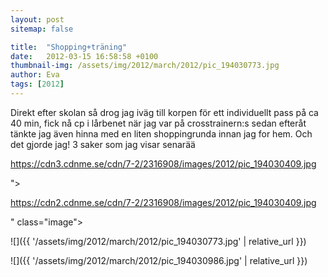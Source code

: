 ```yaml
---
layout: post
sitemap: false

title:  "Shopping+träning"
date:   2012-03-15 16:58:58 +0100
thumbnail-img: /assets/img/2012/march/2012/pic_194030773.jpg
author: Eva
tags: [2012]
---
```


Direkt efter skolan så drog jag iväg till korpen för ett individuellt pass på ca 40 min, fick nå cp i lårbenet när jag var på crosstrainern:s sedan efteråt tänkte jag även hinna med en liten shoppingrunda innan jag for hem. Och det gjorde jag! 3 saker som jag visar senarää

https://cdn3.cdnme.se/cdn/7-2/2316908/images/2012/pic_194030409.jpg

">

https://cdn2.cdnme.se/cdn/7-2/2316908/images/2012/pic_194030409.jpg

" class="image">

![]({{ '/assets/img/2012/march/2012/pic_194030773.jpg'  | relative_url }})

![]({{ '/assets/img/2012/march/2012/pic_194030986.jpg'  | relative_url }})

